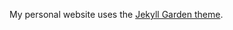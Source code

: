 My personal website uses the [Jekyll Garden theme](https://github.com/Jekyll-Garden/jekyll-garden.github.io).